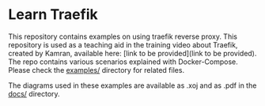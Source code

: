 # Learn Traefik
This repository contains examples on using traefik reverse proxy. This repository is used as a teaching aid in the training video about Traefik, created by Kamran, available here: [link to be provided](link to be provided). 
The repo contains various scenarios explained with Docker-Compose. Please check the [examples/](examples/) directory for related files.

The diagrams used in these examples are available as .xoj and as .pdf in the [docs/](docs/) directory.



